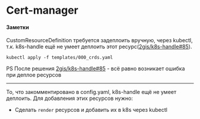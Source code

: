 # Cert-manager

#### Заметки

CustomResourceDefinition требуется задеплоить вручную, через kubectl, т.к. k8s-handle ещё не умеет деплоить 
этот ресурс([2gis/k8s-handle#85](https://github.com/2gis/k8s-handle/issues/85)). 
```
kubectl apply -f templates/000_crds.yaml
```

PS После решения [2gis/k8s-handle#85](https://github.com/2gis/k8s-handle/issues/85) - всё равно возникает ошибка 
при деплое ресурсов

----

То, что закомментировано в config.yaml, k8s-handle ещё не умеет деплоить.
Для добавления этих ресурсов нужно:
 * Сделать `render` ресурсов и добавить их в k8s через kubectl
